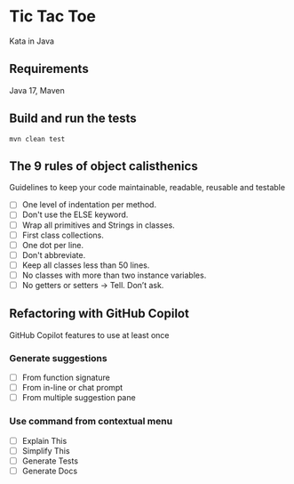 # Tic Tac Toe

Kata in Java

## Requirements

Java 17, Maven

## Build and run the tests

```shell
mvn clean test
```

## The 9 rules of object calisthenics

Guidelines to keep your code maintainable, readable, reusable and testable

- [ ] One level of indentation per method.
- [ ] Don't use the ELSE keyword.
- [ ] Wrap all primitives and Strings in classes.
- [ ] First class collections.
- [ ] One dot per line.
- [ ] Don't abbreviate.
- [ ] Keep all classes less than 50 lines.
- [ ] No classes with more than two instance variables.
- [ ] No getters or setters → Tell. Don’t ask.

## Refactoring with GitHub Copilot

GitHub Copilot features to use at least once

### Generate suggestions

- [ ] From function signature
- [ ] From in-line or chat prompt
- [ ] From multiple suggestion pane

### Use command from contextual menu

- [ ] Explain This
- [ ] Simplify This
- [ ] Generate Tests
- [ ] Generate Docs
